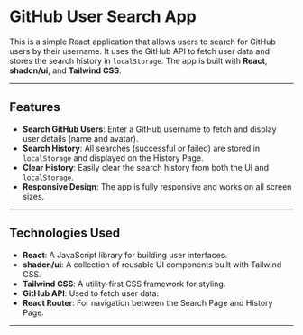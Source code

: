 # GitHub User Search App

This is a simple React application that allows users to search for GitHub users by their username. It uses the GitHub API to fetch user data and stores the search history in `localStorage`. The app is built with **React**, **shadcn/ui**, and **Tailwind CSS**.

---

## Features

- **Search GitHub Users**: Enter a GitHub username to fetch and display user details (name and avatar).
- **Search History**: All searches (successful or failed) are stored in `localStorage` and displayed on the History Page.
- **Clear History**: Easily clear the search history from both the UI and `localStorage`.
- **Responsive Design**: The app is fully responsive and works on all screen sizes.

---

## Technologies Used

- **React**: A JavaScript library for building user interfaces.
- **shadcn/ui**: A collection of reusable UI components built with Tailwind CSS.
- **Tailwind CSS**: A utility-first CSS framework for styling.
- **GitHub API**: Used to fetch user data.
- **React Router**: For navigation between the Search Page and History Page.

---
